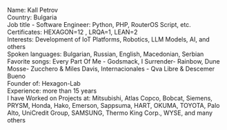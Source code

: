 Name: Kall Petrov<br>
Country: Bulgaria<br>
Job title - Software Engineer: Python, PHP, RouterOS Script, etc.<br>
Certificates: HEXAGON=12 , LRQA=1, LEAN=2<br>
Interests: Development of IoT Platforms, Robotics, LLM Models, AI, and others<br>
Spoken languages: Bulgarian, Russian, English, Macedonian, Serbian<br>
Favorite songs: Every Part Of Me - Godsmack, I Surrender-  Rainbow, Dune Mosse- Zucchero & Miles Davis, Internacionales - Qva Libre & Descemer Bueno<br>
Founder of: Hexagon-Lab<br>
Experience: more than 15 years<br>
I have Worked on Projects at: Mitsubishi, Atlas Copco, Bobcat, Siemens, PRYSM, Honda, Hako, Emerson, Sappsuma, HART, OKUMA, TOYOTA, Palo Alto, UniCredit Group, SAMSUNG, Thermo King Corp., WYSE, and many others<br>

